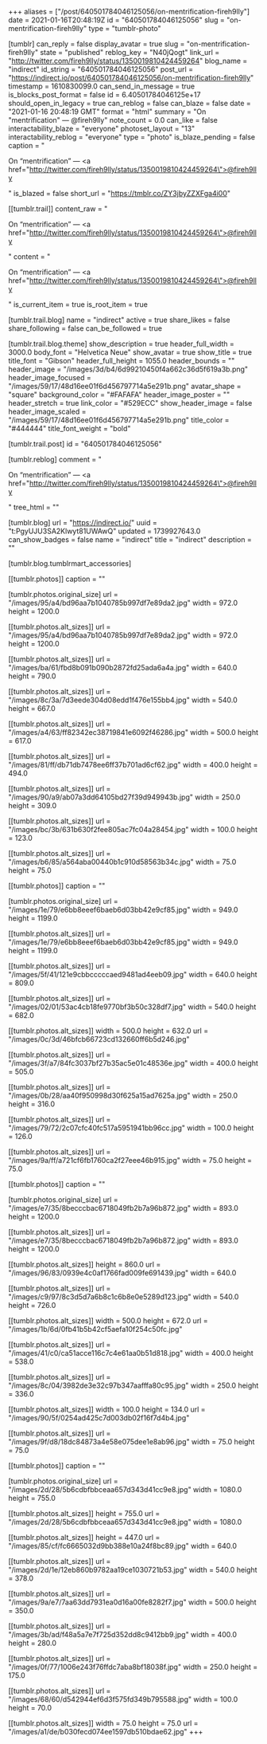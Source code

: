 +++
aliases = ["/post/640501784046125056/on-mentrification-fireh9lly"]
date = 2021-01-16T20:48:19Z
id = "640501784046125056"
slug = "on-mentrification-fireh9lly"
type = "tumblr-photo"

[tumblr]
can_reply = false
display_avatar = true
slug = "on-mentrification-fireh9lly"
state = "published"
reblog_key = "N40jQogt"
link_url = "http://twitter.com/fireh9lly/status/1350019810424459264"
blog_name = "indirect"
id_string = "640501784046125056"
post_url = "https://indirect.io/post/640501784046125056/on-mentrification-fireh9lly"
timestamp = 1610830099.0
can_send_in_message = true
is_blocks_post_format = false
id = 6.40501784046125e+17
should_open_in_legacy = true
can_reblog = false
can_blaze = false
date = "2021-01-16 20:48:19 GMT"
format = "html"
summary = "On \"mentrification\" — @fireh9lly"
note_count = 0.0
can_like = false
interactability_blaze = "everyone"
photoset_layout = "13"
interactability_reblog = "everyone"
type = "photo"
is_blaze_pending = false
caption = "<p>On &ldquo;mentrification&rdquo; — <a href=\"http://twitter.com/fireh9lly/status/1350019810424459264\">@fireh9lly</a></p>"
is_blazed = false
short_url = "https://tmblr.co/ZY3jbyZZXFga4i00"

[[tumblr.trail]]
content_raw = "<p>On “mentrification” — <a href=\"http://twitter.com/fireh9lly/status/1350019810424459264\">@fireh9lly</a></p>"
content = "<p>On &ldquo;mentrification&rdquo; &mdash; <a href=\"http://twitter.com/fireh9lly/status/1350019810424459264\">@fireh9lly</a></p>"
is_current_item = true
is_root_item = true

[tumblr.trail.blog]
name = "indirect"
active = true
share_likes = false
share_following = false
can_be_followed = true

[tumblr.trail.blog.theme]
show_description = true
header_full_width = 3000.0
body_font = "Helvetica Neue"
show_avatar = true
show_title = true
title_font = "Gibson"
header_full_height = 1055.0
header_bounds = ""
header_image = "/images/3d/b4/6d99210450f4a662c36d5f619a3b.png"
header_image_focused = "/images/59/17/48d16ee01f6d456797714a5e291b.png"
avatar_shape = "square"
background_color = "#FAFAFA"
header_image_poster = ""
header_stretch = true
link_color = "#529ECC"
show_header_image = false
header_image_scaled = "/images/59/17/48d16ee01f6d456797714a5e291b.png"
title_color = "#444444"
title_font_weight = "bold"

[tumblr.trail.post]
id = "640501784046125056"

[tumblr.reblog]
comment = "<p>On “mentrification” — <a href=\"http://twitter.com/fireh9lly/status/1350019810424459264\">@fireh9lly</a></p>"
tree_html = ""

[tumblr.blog]
url = "https://indirect.io/"
uuid = "t:PgyUJU3SA2Klwyt81UWAwQ"
updated = 1739927643.0
can_show_badges = false
name = "indirect"
title = "indirect"
description = ""

[tumblr.blog.tumblrmart_accessories]

[[tumblr.photos]]
caption = ""

[tumblr.photos.original_size]
url = "/images/95/a4/bd96aa7b1040785b997df7e89da2.jpg"
width = 972.0
height = 1200.0

[[tumblr.photos.alt_sizes]]
url = "/images/95/a4/bd96aa7b1040785b997df7e89da2.jpg"
width = 972.0
height = 1200.0

[[tumblr.photos.alt_sizes]]
url = "/images/ba/61/fbd8b091b090b2872fd25ada6a4a.jpg"
width = 640.0
height = 790.0

[[tumblr.photos.alt_sizes]]
url = "/images/8c/3a/7d3eede304d08edd1f476e155bb4.jpg"
width = 540.0
height = 667.0

[[tumblr.photos.alt_sizes]]
url = "/images/a4/63/ff82342ec38719841e6092f46286.jpg"
width = 500.0
height = 617.0

[[tumblr.photos.alt_sizes]]
url = "/images/81/ff/db71db7478ee6ff37b701ad6cf62.jpg"
width = 400.0
height = 494.0

[[tumblr.photos.alt_sizes]]
url = "/images/90/a9/ab07a3dd64105bd27f39d949943b.jpg"
width = 250.0
height = 309.0

[[tumblr.photos.alt_sizes]]
url = "/images/bc/3b/631b630f2fee805ac7fc04a28454.jpg"
width = 100.0
height = 123.0

[[tumblr.photos.alt_sizes]]
url = "/images/b6/85/a564aba00440b1c910d58563b34c.jpg"
width = 75.0
height = 75.0

[[tumblr.photos]]
caption = ""

[tumblr.photos.original_size]
url = "/images/1e/79/e6bb8eeef6baeb6d03bb42e9cf85.jpg"
width = 949.0
height = 1199.0

[[tumblr.photos.alt_sizes]]
url = "/images/1e/79/e6bb8eeef6baeb6d03bb42e9cf85.jpg"
width = 949.0
height = 1199.0

[[tumblr.photos.alt_sizes]]
url = "/images/5f/41/121e9cbbcccccaed9481ad4eeb09.jpg"
width = 640.0
height = 809.0

[[tumblr.photos.alt_sizes]]
url = "/images/02/01/53ac4cb18fe9770bf3b50c328df7.jpg"
width = 540.0
height = 682.0

[[tumblr.photos.alt_sizes]]
width = 500.0
height = 632.0
url = "/images/0c/3d/46bfcb66723cd132660ff6b5d246.jpg"

[[tumblr.photos.alt_sizes]]
url = "/images/3f/a7/84fc3037bf27b35ac5e01c48536e.jpg"
width = 400.0
height = 505.0

[[tumblr.photos.alt_sizes]]
url = "/images/0b/28/aa40f950998d30f625a15ad7625a.jpg"
width = 250.0
height = 316.0

[[tumblr.photos.alt_sizes]]
url = "/images/79/72/2c07cfc40fc517a5951941bb96cc.jpg"
width = 100.0
height = 126.0

[[tumblr.photos.alt_sizes]]
url = "/images/9a/ff/a721cf6fb1760ca2f27eee46b915.jpg"
width = 75.0
height = 75.0

[[tumblr.photos]]
caption = ""

[tumblr.photos.original_size]
url = "/images/e7/35/8becccbac6718049fb2b7a96b872.jpg"
width = 893.0
height = 1200.0

[[tumblr.photos.alt_sizes]]
url = "/images/e7/35/8becccbac6718049fb2b7a96b872.jpg"
width = 893.0
height = 1200.0

[[tumblr.photos.alt_sizes]]
height = 860.0
url = "/images/96/83/0939e4c0af1766fad009fe691439.jpg"
width = 640.0

[[tumblr.photos.alt_sizes]]
url = "/images/c9/97/8c3d5d7a6b8c1c6b8e0e5289d123.jpg"
width = 540.0
height = 726.0

[[tumblr.photos.alt_sizes]]
width = 500.0
height = 672.0
url = "/images/1b/6d/0fb41b5b42cf5aefa10f254c50fc.jpg"

[[tumblr.photos.alt_sizes]]
url = "/images/41/c0/ca51acce116c7c4e61aa0b51d818.jpg"
width = 400.0
height = 538.0

[[tumblr.photos.alt_sizes]]
url = "/images/8c/04/3982de3e32c97b347aafffa80c95.jpg"
width = 250.0
height = 336.0

[[tumblr.photos.alt_sizes]]
width = 100.0
height = 134.0
url = "/images/90/5f/0254ad425c7d003db02f16f7d4b4.jpg"

[[tumblr.photos.alt_sizes]]
url = "/images/9f/d8/18dc84873a4e58e075dee1e8ab96.jpg"
width = 75.0
height = 75.0

[[tumblr.photos]]
caption = ""

[tumblr.photos.original_size]
url = "/images/2d/28/5b6cdbfbbceaa657d343d41cc9e8.jpg"
width = 1080.0
height = 755.0

[[tumblr.photos.alt_sizes]]
height = 755.0
url = "/images/2d/28/5b6cdbfbbceaa657d343d41cc9e8.jpg"
width = 1080.0

[[tumblr.photos.alt_sizes]]
height = 447.0
url = "/images/85/cf/fc6665032d9bb388e10a24f8bc89.jpg"
width = 640.0

[[tumblr.photos.alt_sizes]]
url = "/images/2d/1e/12eb860b9782aa19ce1030721b53.jpg"
width = 540.0
height = 378.0

[[tumblr.photos.alt_sizes]]
url = "/images/9a/e7/7aa63dd7931ea0d16a00fe8282f7.jpg"
width = 500.0
height = 350.0

[[tumblr.photos.alt_sizes]]
url = "/images/3b/ad/f48a5a7e7f725d352dd8c9412bb9.jpg"
width = 400.0
height = 280.0

[[tumblr.photos.alt_sizes]]
url = "/images/0f/77/1006e243f76ffdc7aba8bf18038f.jpg"
width = 250.0
height = 175.0

[[tumblr.photos.alt_sizes]]
url = "/images/68/60/d542944ef6d3f575fd349b795588.jpg"
width = 100.0
height = 70.0

[[tumblr.photos.alt_sizes]]
width = 75.0
height = 75.0
url = "/images/a1/de/b030fecd074ee1597db510bdae62.jpg"
+++
